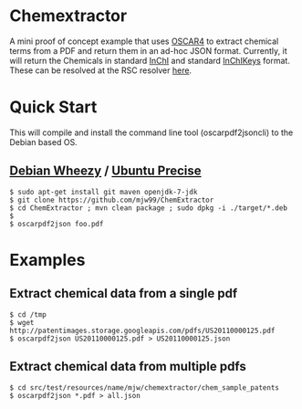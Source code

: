 # Chemextractor

A mini proof of concept example that uses [OSCAR4](https://github.com/BlueObelisk/oscar4/) to extract chemical terms from a PDF and return them in an ad-hoc JSON format. Currently, it will return the Chemicals in standard [InChI](http://en.wikipedia.org/wiki/International_Chemical_Identifier) and standard [InChIKeys](http://en.wikipedia.org/wiki/International_Chemical_Identifier#InChIKey) format. These can be resolved at the RSC resolver [here](http://www.chemspider.com/inchi-resolver/Resolver.aspx).

# Quick Start

This will compile and install the command line tool (oscarpdf2jsoncli) to the Debian based OS.

## [Debian Wheezy](http://www.debian.org/releases/wheezy/) / [Ubuntu Precise](http://releases.ubuntu.com/precise/)

    $ sudo apt-get install git maven openjdk-7-jdk
    $ git clone https://github.com/mjw99/ChemExtractor
    $ cd ChemExtractor ; mvn clean package ; sudo dpkg -i ./target/*.deb
    $
    $ oscarpdf2json foo.pdf

# Examples

## Extract chemical data from a single pdf

    $ cd /tmp
    $ wget http://patentimages.storage.googleapis.com/pdfs/US20110000125.pdf
    $ oscarpdf2json US20110000125.pdf > US20110000125.json

## Extract chemical data from multiple pdfs
   
    $ cd src/test/resources/name/mjw/chemextractor/chem_sample_patents
    $ oscarpdf2json *.pdf > all.json

